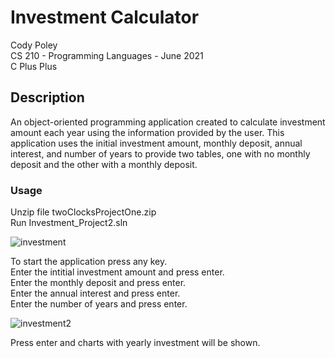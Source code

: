 # Investment Calculator
Cody Poley <br>
CS 210 - Programming Languages - June 2021 <br>
C Plus Plus <br>

## Description
An object-oriented programming application created to calculate investment amount each year using the information provided by the user. This application uses the initial investment amount, monthly deposit, annual interest, and number of years to provide two tables, one with no monthly deposit and the other with a monthly deposit.

### Usage
Unzip file twoClocksProjectOne.zip <br>
Run Investment_Project2.sln <br>

![investment](https://github.com/codyPoley/Investment/assets/145494382/364cd2bc-8a50-49cf-ad2f-42a5cd2d1f55)

To start the application press any key. <br> 
Enter the intitial investment amount and press enter. <br>
Enter the monthly deposit and press enter. <br>
Enter the annual interest and press enter. <br>
Enter the number of years and press enter. <br>

![investment2](https://github.com/codyPoley/Investment/assets/145494382/6321b54b-2e5e-4d03-9525-b86809cec46f)

Press enter and charts with yearly investment will be shown.
